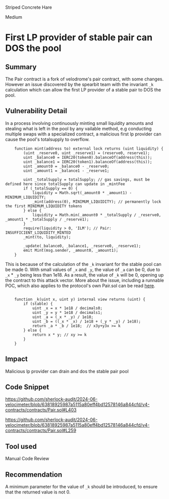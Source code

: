 Striped Concrete Hare

Medium

# First LP provider of stable pair can DOS the pool

## Summary

The Pair contract is a fork of velodrome's pair contract, with some changes. However an issue discovered by the spearbit team with the invariant `_k` calculation which can allow the first LP provider of a stable pair to DOS the pool.

## Vulnerability Detail

In a process involving continuously minting small liquidity amounts and stealing what is left in the pool by any vailable method, e.g conducting multiple swaps with a specialized contract, a malicious first lp provider can cause the pool's totalsupply to overflow.

```solidity
    function mint(address to) external lock returns (uint liquidity) {
        (uint _reserve0, uint _reserve1) = (reserve0, reserve1);
        uint _balance0 = IERC20(token0).balanceOf(address(this));
        uint _balance1 = IERC20(token1).balanceOf(address(this));
        uint _amount0 = _balance0 - _reserve0;
        uint _amount1 = _balance1 - _reserve1;

        uint _totalSupply = totalSupply; // gas savings, must be defined here since totalSupply can update in _mintFee
        if (_totalSupply == 0) {
            liquidity = Math.sqrt(_amount0 * _amount1) - MINIMUM_LIQUIDITY;
            _mint(address(0), MINIMUM_LIQUIDITY); // permanently lock the first MINIMUM_LIQUIDITY tokens
        } else {
            liquidity = Math.min(_amount0 * _totalSupply / _reserve0, _amount1 * _totalSupply / _reserve1);
        }
        require(liquidity > 0, 'ILM'); // Pair: INSUFFICIENT_LIQUIDITY_MINTED
        _mint(to, liquidity);

        _update(_balance0, _balance1, _reserve0, _reserve1);
        emit Mint(msg.sender, _amount0, _amount1);
    }
```
This is because of the calculation of the `_k` invariant for the stable pool can be made 0. With small values of `_x` and `_y`, the value of `_a` can be 0, due to `_x` * `_y` being less than 1e18. As a result, the value of `_k` will be 0, opening up the contract to this attack vector. More about the issue, including a runnable POC, which also applies to the protocol's own Pair.sol can be read [here](https://solodit.xyz/issues/first-liquidity-provider-of-a-stable-pair-can-dos-the-pool-spearbit-none-velodrome-finance-pdf). 

```solidity

    function _k(uint x, uint y) internal view returns (uint) {
        if (stable) {
            uint _x = x * 1e18 / decimals0;
            uint _y = y * 1e18 / decimals1;
            uint _a = (_x * _y) / 1e18;
            uint _b = ((_x * _x) / 1e18 + (_y * _y) / 1e18);
            return _a * _b / 1e18;  // x3y+y3x >= k
        } else {
            return x * y; // xy >= k
        }
    }
```
## Impact

Malicious lp provider can drain and dos the stable pair pool
## Code Snippet

https://github.com/sherlock-audit/2024-06-velocimeter/blob/63818925987a5115a80eff4bd12578146a844cfd/v4-contracts/contracts/Pair.sol#L403

https://github.com/sherlock-audit/2024-06-velocimeter/blob/63818925987a5115a80eff4bd12578146a844cfd/v4-contracts/contracts/Pair.sol#L259

## Tool used
Manual Code Review

## Recommendation
A minimum parameter for the value of `_k` should be introduced, to ensure that the returned value is not 0.